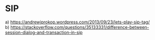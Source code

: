 # SIP

a) https://andrewjprokop.wordpress.com/2013/09/23/lets-play-sip-tag/ <br />
b) https://stackoverflow.com/questions/35133331/difference-between-session-dialog-and-transaction-in-sip <br />
